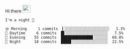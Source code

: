 Hi there <img src="https://media.giphy.com/media/hvRJCLFzcasrR4ia7z/giphy.gif" width="25px">

<!--START_SECTION:productive-box-in-readme-->
```text
I'm a night 🦉

🌞 Morning     1 commits  ▎░░░░░░░░░░░░░░░░░░░░   1.3%
🌆 Daytime     6 commits  █▌░░░░░░░░░░░░░░░░░░░   7.5%
🌃 Evening    55 commits  ██████████████▍░░░░░░  68.8%
🌙 Night      18 commits  ████▋░░░░░░░░░░░░░░░░  22.5%
```
<!--END_SECTION:productive-box-in-readme-->
